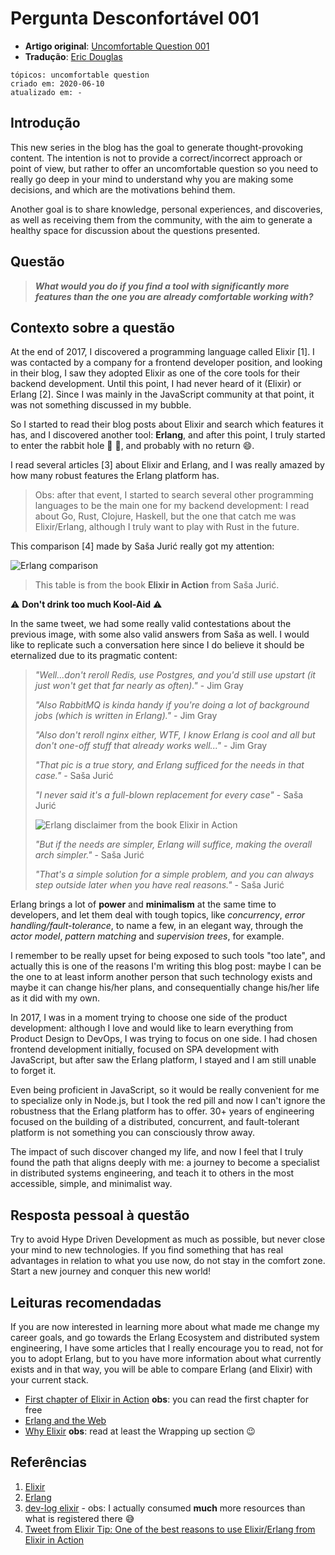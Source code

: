 # Pergunta Desconfortável 001

-   **Artigo original**: [Uncomfortable Question 001]()
-   **Tradução**: [Eric Douglas](https://github.com/ericdouglas)

```
tópicos: uncomfortable question
criado em: 2020-06-10
atualizado em: -
```

## Introdução

This new series in the blog has the goal to generate thought-provoking content. The intention is not to provide a correct/incorrect approach or point of view, but rather to offer an uncomfortable question so you need to really go deep in your mind to understand why you are making some decisions, and which are the motivations behind them.

Another goal is to share knowledge, personal experiences, and discoveries, as well as receiving them from the community, with the aim to generate a healthy space for discussion about the questions presented.

## Questão

> **_What would you do if you find a tool with significantly more features than the one you are
> already comfortable working with?_**

## Contexto sobre a questão

At the end of 2017, I discovered a programming language called Elixir [1]. I was contacted by a
company for a frontend developer position, and looking in their blog, I saw they adopted Elixir as one of the
core tools for their backend development. Until this point, I had never heard of it (Elixir) or Erlang [2].
Since I was mainly in the JavaScript community at that point, it was not something discussed in my bubble.

So I started to read their blog posts about Elixir and search which features it has, and I discovered
another tool: **Erlang**, and after this point, I truly started to enter the rabbit hole 🐇 💊, and
probably with no return 😄.

I read several articles [3] about Elixir and Erlang, and I was really amazed by how many robust features
the Erlang platform has.

> Obs: after that event, I started to search several other programming languages to be the main one for my backend
> development: I read about Go, Rust, Clojure, Haskell, but the one that catch me was Elixir/Erlang,
> although I truly want to play with Rust in the future.

This comparison [4] made by Saša Jurić really got my attention:

![Erlang comparison](https://github.com/ericdouglas/blog/blob/master/images/erlang-comparison.jpeg?raw=true)

> This table is from the book **Elixir in Action** from Saša Jurić.

⚠️ **Don't drink too much Kool-Aid** ⚠️

In the same tweet, we had some really valid contestations about the previous image, with some also valid answers from Saša as well. I would like to replicate such a conversation here since I do believe it should be eternalized due to its pragmatic content:

> _"Well...don't reroll Redis, use Postgres, and you'd still use upstart (it just won't get that far
> nearly as often)."_ - Jim Gray
>
> _"Also RabbitMQ is kinda handy if you're doing a lot of background jobs (which is written in
> Erlang)."_ - Jim Gray
>
> _"Also don't reroll nginx either, WTF, I know Erlang is cool and all but don't one-off stuff that
> already works well..."_ - Jim Gray
>
> _"That pic is a true story, and Erlang sufficed for the needs in that case."_ - Saša Jurić
>
> _"I never said it's a full-blown replacement for every case"_ - Saša Jurić
>
> ![Erlang disclaimer from the book Elixir in Action](https://github.com/ericdouglas/blog/blob/master/images/erlang-disclaimer.jpeg?raw=true)
>
> _"But if the needs are simpler, Erlang will suffice, making the overall arch simpler."_ - Saša Jurić
>
> _"That's a simple solution for a simple problem, and you can always step outside later when
> you have real reasons."_ - Saša Jurić

Erlang brings a lot of **power** and **minimalism** at the same time to developers, and let them deal
with tough topics, like _concurrency_, _error handling/fault-tolerance_, to name a few, in an
elegant way, through the _actor model_, _pattern matching_ and _supervision trees_, for example.

I remember to be really upset for being exposed to such tools "too late", and actually this is one of the reasons I'm writing this blog post: maybe I can be the one to at least inform another person that such technology exists and maybe it can change his/her plans, and consequentially change his/her life as it did with my own.

In 2017, I was in a moment trying to choose one side of the product development: although I love and would like to learn everything from Product Design to DevOps, I was trying to focus on one side. I had chosen frontend development initially, focused on SPA development with JavaScript, but after saw the Erlang platform, I stayed and I am still unable to forget it.

Even being proficient in JavaScript, so it would be really convenient for me to specialize only in Node.js, but I took the red pill and now I can't ignore the robustness that the Erlang platform has to offer. 30+ years of engineering focused on the building of a distributed, concurrent, and fault-tolerant platform is not something you can consciously throw away.

The impact of such discover changed my life, and now I feel that I truly found the path that aligns
deeply with me: a journey to become a specialist in distributed systems engineering, and teach it
to others in the most accessible, simple, and minimalist way.

## Resposta pessoal à questão

Try to avoid Hype Driven Development as much as possible, but never close your mind to new technologies. If you find something that has real advantages in relation to what you use now, do not stay in the comfort zone. Start a new journey and conquer this new world!

## Leituras recomendadas

If you are now interested in learning more about what made me change my career goals, and go towards the Erlang Ecosystem and distributed system engineering, I have some articles that I really encourage you to read, not for you to adopt Erlang, but to you have more information about what currently exists and in that way, you will be able to compare Erlang (and Elixir) with your current stack.

-   [First chapter of Elixir in Action](https://www.manning.com/books/elixir-in-action-second-edition)
    **obs**: you can read the first chapter for free
-   [Erlang and the Web](https://ninenines.eu/docs/en/cowboy/2.8/guide/erlang_web/)
-   [Why Elixir](https://www.theerlangelist.com/article/why_elixir) **obs**: read at least the Wrapping
    up section 😉

## Referências

1. [Elixir](https://elixir-lang.org/)
2. [Erlang](https://www.erlang.org/)
3. [dev-log elixir](https://github.com/ericdouglas/dev-log/blob/master/source/elixir.md) - obs: I
   actually consumed **much** more resources than what is registered there 😅
4. [Tweet from Elixir Tip: One of the best reasons to use Elixir/Erlang from Elixir in Action](https://twitter.com/ElixirTip/status/738794467264729088)
